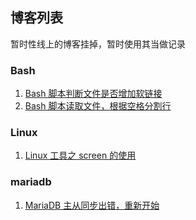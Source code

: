 ## 博客列表
暂时性线上的博客挂掉，暂时使用其当做记录

### Bash
1. [Bash 脚本判断文件是否增加软链接](bash/bash_judge_ln.md)
2. [Bash 脚本读取文件，根据空格分割行](bash/read_file_space_split.md)

### Linux
1. [Linux 工具之 screen 的使用](linux/screen.md)

### mariadb
1. [MariaDB 主从同步出错，重新开始]()
